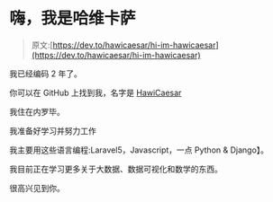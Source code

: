# 嗨，我是哈维卡萨

> 原文:[https://dev.to/hawicaesar/hi-im-hawicaesar](https://dev.to/hawicaesar/hi-im-hawicaesar)

我已经编码 2 年了。

你可以在 GitHub 上找到我，名字是 [HawiCaesar](https://github.com/HawiCaesar)

我住在内罗毕。

我准备好学习并努力工作

我主要用这些语言编程:Laravel5，Javascript，一点 Python & Django】。

我目前正在学习更多关于大数据、数据可视化和数学的东西。

很高兴见到你。